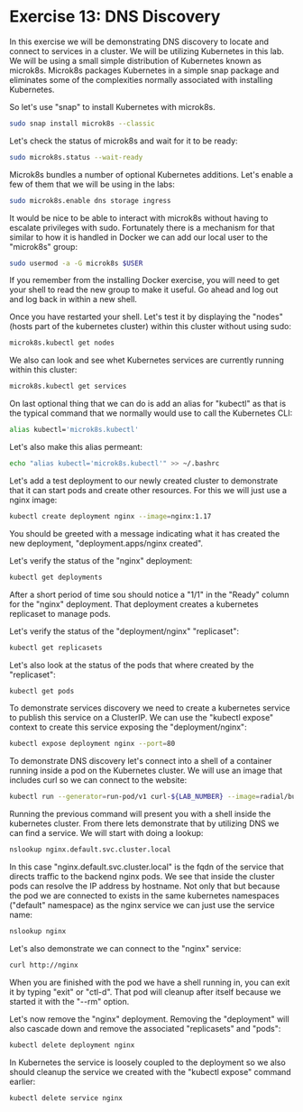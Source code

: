 # Exercise 13: DNS Discovery

In this exercise we will be demonstrating DNS discovery to locate and connect to services in a cluster.  We will be utilizing Kubernetes in this lab.  We will be using a small simple distribution of Kubernetes known as microk8s.  Microk8s packages Kubernetes in a simple snap package and eliminates some of the complexities normally associated with installing Kubernetes.

So let's use "snap" to install Kubernetes with microk8s.
~~~bash
sudo snap install microk8s --classic
~~~

Let's check the status of microk8s and wait for it to be ready:
~~~bash
sudo microk8s.status --wait-ready
~~~

Microk8s bundles a number of optional Kubernetes additions.  Let's enable a few of them that we will be using in the labs:
~~~bash
sudo microk8s.enable dns storage ingress
~~~

It would be nice to be able to interact with microk8s without having to escalate privileges with sudo.  Fortunately there is a mechanism for that similar to how it is handled in Docker we can add our local user to the "microk8s" group:
~~~bash
sudo usermod -a -G microk8s $USER
~~~

If you remember from the installing Docker exercise, you will need to get your shell to read the new group to make it useful.  Go ahead and log out and log back in within a new shell.

Once you have restarted your shell.  Let's test it by displaying the "nodes" (hosts part of the kubernetes cluster) within this cluster without using sudo:
~~~bash
microk8s.kubectl get nodes
~~~

We also can look and see whet Kubernetes services are currently running within this cluster:
~~~bash
microk8s.kubectl get services
~~~

On last optional thing that we can do is add an alias for "kubectl" as that is the typical command that we normally would use to call the Kubernetes CLI:
~~~bash
alias kubectl='microk8s.kubectl'
~~~

Let's also make this alias permeant:
~~~bash
echo "alias kubectl='microk8s.kubectl'" >> ~/.bashrc
~~~

Let's add a test deployment to our newly created cluster to demonstrate that it can start pods and create other resources.  For this we will just use a nginx image:
~~~bash
kubectl create deployment nginx --image=nginx:1.17
~~~

You should be greeted with a message indicating what it has created the new deployment, "deployment.apps/nginx created".

Let's verify the status of the "nginx" deployment:
~~~bash
kubectl get deployments
~~~

After a short period of time sou should notice a "1/1" in the "Ready" column for the "nginx" deployment.  That deployment creates a kubernetes replicaset to manage pods.

Let's verify the status of the "deployment/nginx" "replicaset":
~~~bash
kubectl get replicasets
~~~

Let's also look at the status of the pods that where created by the "replicaset":
~~~bash
kubectl get pods
~~~

To demonstrate services discovery we need to create a kubernetes service to publish this service on a ClusterIP.  We can use the "kubectl expose" context to create this service exposing the "deployment/nginx":
~~~bash
kubectl expose deployment nginx --port=80
~~~

To demonstrate DNS discovery let's connect into a shell of a container running inside a pod on the Kubernetes cluster.  We will use an image that includes curl so we can connect to the website:
~~~bash
kubectl run --generator=run-pod/v1 curl-${LAB_NUMBER} --image=radial/busyboxplus:curl -i --tty --rm
~~~

Running the previous command will present you with a shell inside the kubernetes cluster.  From there lets demonstrate that by utilizing DNS we can find a service.  We will start with doing a lookup:
~~~bash
nslookup nginx.default.svc.cluster.local
~~~

In this case "nginx.default.svc.cluster.local" is the fqdn of the service that directs traffic to the backend nginx pods.  We see that inside the cluster pods can resolve the IP address by hostname.  Not only that but because the pod we are connected to exists in the same kubernetes namespaces ("default" namespace) as the nginx service we can just use the service name:
~~~bash
nslookup nginx
~~~

Let's also demonstrate we can connect to the "nginx" service:
~~~bash
curl http://nginx
~~~

When you are finished with the pod we have a shell running in, you can exit it by typing "exit" or "ctl-d".  That pod will cleanup after itself because we started it with the "--rm" option.

Let's now remove the "nginx" deployment.  Removing the "deployment" will also cascade down and remove the associated "replicasets" and "pods":
~~~bash
kubectl delete deployment nginx
~~~

In Kubernetes the service is loosely coupled to the deployment so we also should cleanup the service we created with the "kubectl expose" command earlier:
~~~bash
kubectl delete service nginx
~~~
